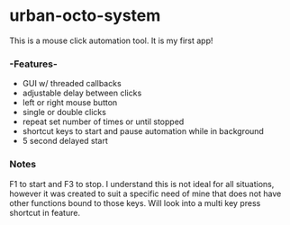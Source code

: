 # urban-octo-system
This is a mouse click automation tool. It is my first app!
### -Features-
- GUI w/ threaded callbacks
- adjustable delay between clicks
- left or right mouse button
- single or double clicks
- repeat set number of times or until stopped
- shortcut keys to start and pause automation while in background
- 5 second delayed start

### Notes

F1 to start and F3 to stop. I understand this is not ideal for all situations, however it was created to suit a specific need of mine that does not have other functions bound to those keys. Will look into a multi key press shortcut in feature.
